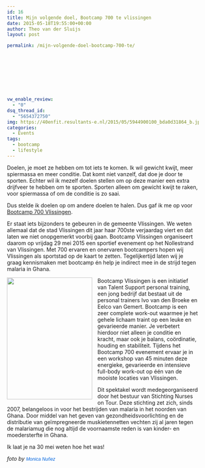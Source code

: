 ```yaml
---
id: 16
title: Mijn volgende doel, Bootcamp 700 te vlissingen
date: 2015-05-18T19:55:00+00:00
author: Theo van der Sluijs
layout: post

permalink: /mijn-volgende-doel-bootcamp-700-te/









vw_enable_review:
  - "0"
dsq_thread_id:
  - "5654372750"
img: https://40enfit.resultants-e.nl/2015/05/5944900100_bda0d31864_b.jpg
categories:
  - Events
tags:
  - bootcamp
  - lifestyle
---
```

<div class="separator" style="clear: both; text-align: left;">
  Doelen, je moet ze hebben om tot iets te komen. Ik wil gewicht kwijt, meer spiermassa en meer conditie. Dat komt niet vanzelf, dat doe je door te sporten. Echter wil ik mezelf doelen stellen om op deze manier een extra drijfveer te hebben om te sporten. Sporten alleen om gewicht kwijt te raken, voor spiermassa of om de conditie is zo saai.
</div>

Dus stelde ik doelen op om andere doelen te halen. Dus gaf ik me op voor <a href="http://bootcampvlissingen.nl/700-jaar-vlissingen/" target="_blank">Bootcamp 700 Vlissingen</a>.<!--more-->

<a name="more"></a>

Er staat iets bijzonders te gebeuren in de gemeente Vlissingen. We weten allemaal dat de stad Vlissingen dit jaar haar 700ste verjaardag viert en dat laten we niet onopgemerkt voorbij gaan. Bootcamp Vlissingen organiseert daarom op vrijdag 29 mei 2015 een sportief evenement op het Nollestrand van Vlissingen. Met 700 ervaren en onervaren bootcampers hopen wij Vlissingen als sportstad op de kaart te zetten. Tegelijkertijd laten wij je graag kennismaken met bootcamp én help je indirect mee in de strijd tegen malaria in Ghana.

<a style="clear: left; float: left; margin-bottom: 1em; margin-right: 1em;" href="http://3.bp.blogspot.com/-yRCrrepIHK0/VVpCFko2oUI/AAAAAAABUko/zD0YmPOuOiU/s1600/bootcamp700flyer.jpg"><img src="https://40enfit.resultants-e.nl/2015/05/bootcamp700flyer.jpg" alt="" width="224" height="320" border="0" /></a>Bootcamp Vlissingen is een initiatief van Talent Support personal training, een jong bedrijf dat bestaat uit de personal trainers Ivo van den Broeke en Eelco van Gemert. Bootcamp is een zeer complete work-out waarmee je het gehele lichaam traint op een leuke en gevarieerde manier. Je verbetert hierdoor niet alleen je conditie en kracht, maar ook je balans, coördinatie, houding en stabiliteit. Tijdens het Bootcamp 700 evenement ervaar je in een workshop van 45 minuten deze energieke, gevarieerde en intensieve full-body work-out op één van de mooiste locaties van Vlissingen.

Dit spektakel wordt medegeorganiseerd door het bestuur van Stichting Nurses on Tour. Deze stichting zet zich, sinds 2007, belangeloos in voor het bestrijden van malaria in het noorden van Ghana. Door middel van het geven van gezondheidsvoorlichting en de distributie van geïmpregneerde muskietennetten vechten zij al jaren tegen de malariamug die nog altijd de voornaamste reden is van kinder- en moedersterfte in Ghana.

Ik laat je na 30 mei weten hoe het was!

_foto by <a style="background-color: #fefefe; color: #0063dc; font-family: Arial, Helvetica, sans-serif; font-size: 12px; line-height: 18px; text-decoration: none;" href="https://www.flickr.com/photos/monicanunez/">Monica Nuñez</a>_
